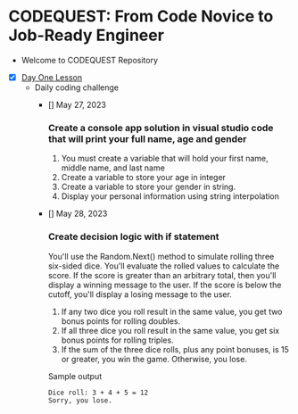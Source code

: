 # CODEQUEST: From Code Novice to Job-Ready Engineer

- Welcome to CODEQUEST Repository

 - [x] [Day One Lesson](/Day1/Lesson.md)
    - Daily coding challenge
        - [] May 27, 2023
            ### Create a console app solution in visual studio code that will print your full name, age and gender

            1. You must create a variable that will hold your first name, middle name, and last name
            2. Create a variable to store your age in integer
            3. Create a variable to store your gender in string.
            4. Display your personal information using string interpolation
            
        - [] May 28, 2023
            ### Create decision logic with if statement
            
            You'll use the Random.Next() method to simulate rolling three six-sided dice. You'll evaluate the rolled values to calculate the score. If the score is greater than an arbitrary total, then you'll display a winning message to the user. If the score is below the cutoff, you'll display a losing message to the user.

             1. If any two dice you roll result in the same value, you get two bonus points for rolling doubles.
             2. If all three dice you roll result in the same value, you get six bonus points for rolling triples.
             3. If the sum of the three dice rolls, plus any point bonuses, is 15 or greater, you win the game. Otherwise, you lose.

            Sample output
            ```
            Dice roll: 3 + 4 + 5 = 12
            Sorry, you lose.
            ```
